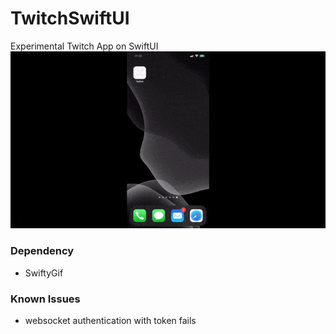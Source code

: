 # TwitchSwiftUI
Experimental Twitch App on SwiftUI
![](https://github.com/Banannzza/TwitchSwiftUI/blob/master/Preview.gif)

### Dependency
- SwiftyGif
### Known Issues
 - websocket authentication with token fails

